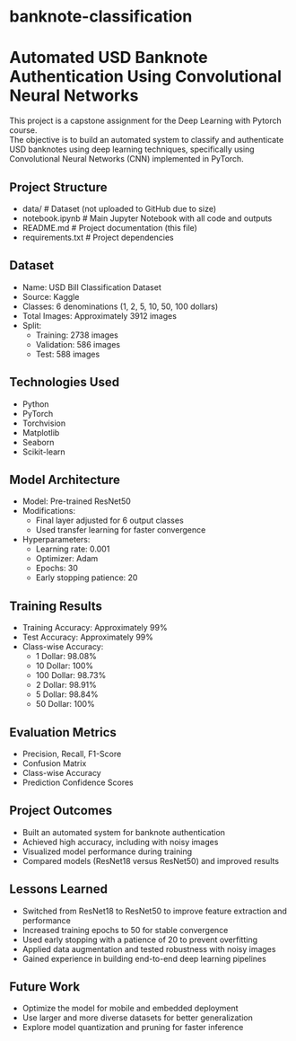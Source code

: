 # banknote-classification

# Automated USD Banknote Authentication Using Convolutional Neural Networks

This project is a capstone assignment for the Deep Learning with Pytorch course.  
The objective is to build an automated system to classify and authenticate USD banknotes using deep learning techniques, specifically using Convolutional Neural Networks (CNN) implemented in PyTorch.

## Project Structure

- data/                  # Dataset (not uploaded to GitHub due to size)
- notebook.ipynb         # Main Jupyter Notebook with all code and outputs
- README.md              # Project documentation (this file)
- requirements.txt       # Project dependencies

## Dataset

- Name: USD Bill Classification Dataset
- Source: Kaggle
- Classes: 6 denominations (1, 2, 5, 10, 50, 100 dollars)
- Total Images: Approximately 3912 images
- Split:
  - Training: 2738 images
  - Validation: 586 images
  - Test: 588 images

## Technologies Used

- Python
- PyTorch
- Torchvision
- Matplotlib
- Seaborn
- Scikit-learn

## Model Architecture

- Model: Pre-trained ResNet50
- Modifications:
  - Final layer adjusted for 6 output classes
  - Used transfer learning for faster convergence
- Hyperparameters:
  - Learning rate: 0.001
  - Optimizer: Adam
  - Epochs: 30
  - Early stopping patience: 20

## Training Results

- Training Accuracy: Approximately 99%
- Test Accuracy: Approximately 99%
- Class-wise Accuracy:
  - 1 Dollar: 98.08%
  - 10 Dollar: 100%
  - 100 Dollar: 98.73%
  - 2 Dollar: 98.91%
  - 5 Dollar: 98.84%
  - 50 Dollar: 100%

## Evaluation Metrics

- Precision, Recall, F1-Score
- Confusion Matrix
- Class-wise Accuracy
- Prediction Confidence Scores

## Project Outcomes

- Built an automated system for banknote authentication
- Achieved high accuracy, including with noisy images
- Visualized model performance during training
- Compared models (ResNet18 versus ResNet50) and improved results

## Lessons Learned

- Switched from ResNet18 to ResNet50 to improve feature extraction and performance
- Increased training epochs to 50 for stable convergence
- Used early stopping with a patience of 20 to prevent overfitting
- Applied data augmentation and tested robustness with noisy images
- Gained experience in building end-to-end deep learning pipelines

## Future Work

- Optimize the model for mobile and embedded deployment
- Use larger and more diverse datasets for better generalization
- Explore model quantization and pruning for faster inference
